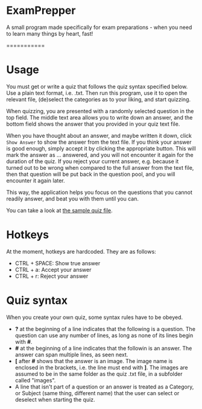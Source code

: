 ExamPrepper
===========

A small program made specifically for exam preparations - when you need to learn many things by heart, fast!

===========

# Usage
You must get or write a quiz that follows the quiz syntax specified below. Use a plain text format, i.e. .txt. Then run this program, use it to open the relevant file, (de)select the categories as to your liking, and start quizzing.

When quizzing, you are presented with a randomly selected question in the top field. The middle text area allows you to write down an answer, and the bottom field shows the answer that you provided in your quiz text file.

When you have thought about an answer, and maybe written it down, click `Show Answer` to show the answer from the text file. If you think your answer is good enough, simply accept it by clicking the appropriate button. This will mark the answer as ... answered, and you will not encounter it again for the duration of the quiz. If you reject your current answer, e.g. because it turned out to be wrong when compared to the full answer from the text file, then that question will be put back in the question pool, and you will encounter it again later.

This way, the application helps you focus on the questions that you cannot readily answer, and beat you with them until you can.

You can take a look at [the sample quiz file](https://github.com/NTAWolf/ExamPrepper/blob/master/samplequiz.txt).

# Hotkeys
At the moment, hotkeys are hardcoded. They are as follows:

- CTRL + SPACE: Show true answer
- CTRL + a: Accept your answer
- CTRL + r: Reject your answer

# Quiz syntax
When you create your own quiz, some syntax rules have to be obeyed.

- **?** at the beginning of a line indicates that the following is a question. The question can use any number of lines, as long as none of its lines begin with **#**.
- **#** at the beginning of a line indicates that the followin is an answer. The answer can span multiple lines, as seen next.
- **[** after **#** shows that the answer is an image. The image name is enclosed in the brackets, i.e. the line must end with **]**. The images are assumed to be in the same folder as the quiz .txt file, in a subfolder called "images".
- A line that isn't part of a question or an answer is treated as a Category, or Subject (same thing, different name) that the user can select or deselect when starting the quiz.

